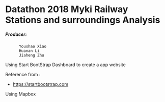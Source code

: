 # Datathon 2018 Myki Railway Stations and surroundings Analysis

##### Producer:

          Youshao Xiao
          Huanan Li
          Jiaheng Zhu


Using Start BootStrap Dashboard to create a app website

Reference from :

* https://startbootstrap.com

Using Mapbox